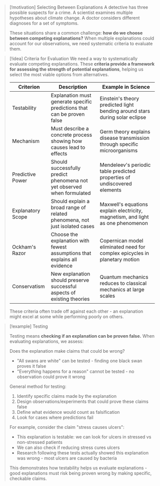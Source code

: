 > [!motivation] Selecting Between Explanations
> A detective has three possible suspects for a crime. A scientist examines multiple hypotheses about climate change. A doctor considers different diagnoses for a set of symptoms.
> 
> These situations share a common challenge: **how do we choose between competing explanations?** When multiple explanations could account for our observations, we need systematic criteria to evaluate them.

> [!idea] Criteria for Evaluation
> We need a way to systematically evaluate competing explanations. These **criteria provide a framework for assessing the strength of potential explanations**, helping us select the most viable options from alternatives.
>
> | Criterion | Description | Example in Science |
> |-----------|-------------|---------------------------|
> | Testability | Explanation must generate specific predictions that can be proven false | Einstein's theory predicted light bending around stars during solar eclipse |
> | Mechanism | Must describe a concrete process showing how causes lead to effects | Germ theory explains disease transmission through specific microorganisms |
> | Predictive Power | Should successfully predict phenomena not yet observed when formulated | Mendeleev's periodic table predicted properties of undiscovered elements |
> | Explanatory Scope | Should explain a broad range of related phenomena, not just isolated cases | Maxwell's equations explain electricity, magnetism, and light as one phenomenon |
> | Ockham's Razor | Choose the explanation with fewest assumptions that explains all evidence | Copernican model eliminated need for complex epicycles in planetary motion |
> | Conservatism | New explanation should preserve successful aspects of existing theories | Quantum mechanics reduces to classical mechanics at large scales |
>
> These criteria often trade off against each other - an explanation might excel at some while performing poorly on others.

> [!example] Testing
> 
> Testing means **checking if an explanation can be proven false.** When evaluating explanations, we assess:
> 
> Does the explanation make claims that could be wrong?
> - "All swans are white" can be tested - finding one black swan proves it false
> - "Everything happens for a reason" cannot be tested - no observation could prove it wrong
> 
> General method for testing:
> 1. Identify specific claims made by the explanation
> 2. Design observations/experiments that could prove these claims false
> 3. Define what evidence would count as falsification
> 4. Look for cases where predictions fail
> 
> For example, consider the claim "stress causes ulcers":
> - This explanation is testable: we can look for ulcers in stressed vs non-stressed patients
> - We can also check if reducing stress cures ulcers
> - Research following these tests actually showed this explanation was wrong - most ulcers are caused by bacteria
> 
> This demonstrates how testability helps us evaluate explanations - good explanations must risk being proven wrong by making specific, checkable claims.

